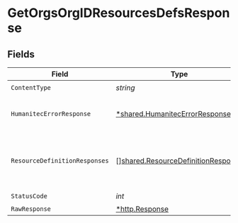 # GetOrgsOrgIDResourcesDefsResponse


## Fields

| Field                                                                                    | Type                                                                                     | Required                                                                                 | Description                                                                              |
| ---------------------------------------------------------------------------------------- | ---------------------------------------------------------------------------------------- | ---------------------------------------------------------------------------------------- | ---------------------------------------------------------------------------------------- |
| `ContentType`                                                                            | *string*                                                                                 | :heavy_check_mark:                                                                       | N/A                                                                                      |
| `HumanitecErrorResponse`                                                                 | [*shared.HumanitecErrorResponse](../../models/shared/humanitecerrorresponse.md)          | :heavy_minus_sign:                                                                       | Internal application error.<br/><br/>                                                    |
| `ResourceDefinitionResponses`                                                            | [][shared.ResourceDefinitionResponse](../../models/shared/resourcedefinitionresponse.md) | :heavy_minus_sign:                                                                       | A possibly empty list of Resources Definitions.<br/><br/>                                |
| `StatusCode`                                                                             | *int*                                                                                    | :heavy_check_mark:                                                                       | N/A                                                                                      |
| `RawResponse`                                                                            | [*http.Response](https://pkg.go.dev/net/http#Response)                                   | :heavy_minus_sign:                                                                       | N/A                                                                                      |